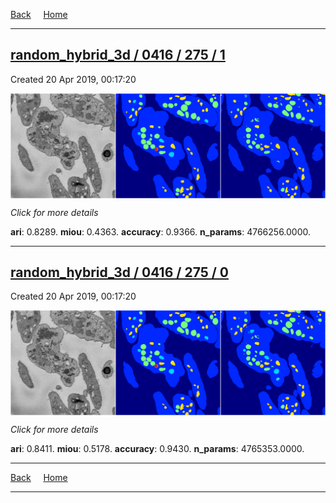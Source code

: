 
[Back](..)&nbsp;&nbsp;&nbsp;&nbsp;&nbsp;[Home](https://leapmanlab.github.io/snapshots)

---

<div class="summary"><a href="1"><h2>random_hybrid_3d / 0416 / 275 / 1</h2></a><p>Created 20 Apr 2019, 00:17:20
</p><a href="1"><img src="1/media/summary.png" align="center"></a><p>
<i>Click for more details</i>
</p></div>

**ari**: 0.8289. **miou**: 0.4363. **accuracy**: 0.9366. **n_params**: 4766256.0000. 

---

<div class="summary"><a href="0"><h2>random_hybrid_3d / 0416 / 275 / 0</h2></a><p>Created 20 Apr 2019, 00:17:20
</p><a href="0"><img src="0/media/summary.png" align="center"></a><p>
<i>Click for more details</i>
</p></div>

**ari**: 0.8411. **miou**: 0.5178. **accuracy**: 0.9430. **n_params**: 4765353.0000. 

---

[Back](..)&nbsp;&nbsp;&nbsp;&nbsp;&nbsp;[Home](https://leapmanlab.github.io/snapshots)

---